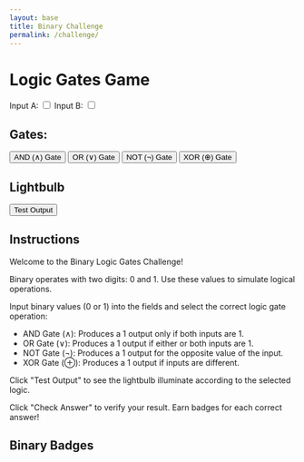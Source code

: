 ```yaml
---
layout: base
title: Binary Challenge
permalink: /challenge/
---
```

<html>
<head>
  <title>Logic Gates Game</title>
  <link rel="stylesheet" type="text/css" href="styles.css">
</head>
<body>
  <div class="containerlogicgates">
    <h1>Logic Gates Game</h1>
    <div id="inputs">
      <label>Input A:</label>
      <input type="checkbox" id="inputA">
      <label>Input B:</label>
      <input type="checkbox" id="inputB">
    </div>
    <div id="gates">
      <h2>Gates:</h2>
      <button onclick="applyGate('and')">AND (&#8743;) Gate</button>
      <button onclick="applyGate('or')">OR (&#8744;) Gate</button>
      <button onclick="applyGate('not')">NOT (&#172;) Gate</button>
      <button onclick="applyGate('xor')">XOR (&#8853;) Gate</button>
    </div>
    <div id="output">
      <h2>Lightbulb</h2>
      <div id="lightbulb"></div>
      <button onclick="testOutput()">Test Output</button>
    </div>
  </div>
  <div id="instructions">
   <div id="instructions">
    <h2>Instructions</h2>
    <p>Welcome to the Binary Logic Gates Challenge!</p>
    <p>Binary operates with two digits: 0 and 1. Use these values to simulate logical operations.</p>
    <p>Input binary values (0 or 1) into the fields and select the correct logic gate operation:</p>
    <ul>
      <li>AND Gate (&#8743;): Produces a 1 output only if both inputs are 1.</li>
      <li>OR Gate (&#8744;): Produces a 1 output if either or both inputs are 1.</li>
      <li>NOT Gate (&#172;): Produces a 1 output for the opposite value of the input.</li>
      <li>XOR Gate (&#8853;): Produces a 1 output if inputs are different.</li>
    </ul>
    <p>Click "Test Output" to see the lightbulb illuminate according to the selected logic.</p>
    <p>Click "Check Answer" to verify your result. Earn badges for each correct answer!</p>
  </div>


  <div id="challengeSection">
    <!-- Challenge items will be dynamically generated here -->
    <!-- Each challenge will include logic gate operation and input fields -->
  </div>

  <h2>Binary Badges</h2>
  <div id="binaryBadge">
    <!-- The binary badges earned by the user will be displayed here -->
    <!-- Example: AND: 110, OR: 101, XOR: 010, NOT: 100, NAND: 011 -->
  </div>

  <script>
      // Variables to store inputs A and B, and lightbulb status
let inputA = false;
let inputB = false;
let lightbulb = false;

// Function to apply selected gate logic
function applyGate(gate) {
  if (gate === 'and') {
    lightbulb = inputA && inputB; // Applyng AND gate logic
  } else if (gate === 'or') {
    lightbulb = inputA || inputB; // Applyng OR gate logic
  } else if (gate === 'not') {
    lightbulb = !inputA; // Applyng NOT gate logic to input A
  } else if (gate === 'xor') {
    lightbulb = inputA !== inputB; // Applyng XOR gate logic
  }
  updateLightbulb(); // Updat the lightbulb representation
}

// Function to update the lightbulb representation based on it's status
function updateLightbulb() {
  const lightbulbElement = document.getElementById('lightbulb');
  if (lightbulb) {
    lightbulbElement.style.backgroundColor = 'yellow'; // Light is ONN
  } else {
    lightbulbElement.style.backgroundColor = 'grey'; // Light is OFFF
  }
}


// Function to test and display the current lightbulb outputt
function testOutput() {
  alert(`Output to the lightbulb: ${lightbulb}`);
}

// Event listeners for input checkboxes
document.getElementById('inputA').addEventListener('change', function() {
  inputA = this.checked; // Update input A statuss
  applyGate(); // Apply selected gate logic
});

document.getElementById('inputB').addEventListener('change', function() {
  inputB = this.checked; // Update input B statuss
  applyGate(); // Apply selected gate logic
});

    
    // Define logic gate functions
    function andGate(input1, input2) {
      return input1 === '1' && input2 === '1' ? '1' : '0';
    }

    function orGate(input1, input2) {
      return input1 === '1' || input2 === '1' ? '1' : '0';
    }

    function xorGate(input1, input2) {
      return input1 !== input2 ? '1' : '0';
    }

    function notGate(input) {
      return input === '0' ? '1' : '0';
    }

    function nandGate(input1, input2) {
      return !(input1 === '1' && input2 === '1') ? '1' : '0';
    }

    // User object to track progress and earned binary badges
    let user = {
      binaryBadges: {
        AND: 0,
        OR: 0,
        XOR: 0,
        NOT: 0,
        NAND: 0
        // Add more gates as needed
      },
      challengeCount: 0
    };

    // Function to update earned binary badges
    function updateBadges() {
      const badgeSection = document.getElementById('binaryBadge');
      let badgesHTML = '';

      for (let gate in user.binaryBadges) {
        badgesHTML += `${gate}: ${user.binaryBadges[gate]} `;
      }

      badgeSection.textContent = `Binary Badges Earned: ${badgesHTML}`;
    }

    // Function to generate logic gate challenge
    function generateLogicGateChallenge() {
      const challengeSection = document.getElementById('challengeSection');
      const logicGates = ['AND', 'OR', 'XOR', 'NOT', 'NAND']; // Types of logic gates

      logicGates.forEach((gate) => {
        const challengeDiv = document.createElement('div');
        challengeDiv.classList.add('challenge-item');

        const gateLabel = document.createElement('label');
        gateLabel.textContent = `${gate} Gate Operation`;
        challengeDiv.appendChild(gateLabel);

        // Creating input fields based on the gate type
        if (gate === 'NOT') {
          const inputField = document.createElement('input');
          inputField.setAttribute('type', 'text');
          inputField.setAttribute('placeholder', 'Enter Binary 0 or 1');
          inputField.classList.add('binary-input');
          challengeDiv.appendChild(inputField);

          const checkButton = document.createElement('button');
          checkButton.textContent = 'Check Answer';
          checkButton.addEventListener('click', () => {
            const userAnswer = inputField.value.trim();
            const gateResult = notGate(userAnswer);

            if (userAnswer === '0' || userAnswer === '1') {
              alert('Correct! Great job.');
              user.challengeCount++;
              user.binaryBadges[gate]++;
              updateBadges();
            } else {
              alert('Incorrect. Try again!');
            }
          });
          challengeDiv.appendChild(checkButton);
        } else {
          const inputField1 = document.createElement('input');
          inputField1.setAttribute('type', 'text');
          inputField1.setAttribute('placeholder', 'Enter Binary 0 or 1');
          inputField1.classList.add('binary-input');
          challengeDiv.appendChild(inputField1);

          const inputField2 = document.createElement('input');
          inputField2.setAttribute('type', 'text');
          inputField2.setAttribute('placeholder', 'Enter Binary 0 or 1');
          inputField2.classList.add('binary-input');
          challengeDiv.appendChild(inputField2);

          const checkButton = document.createElement('button');
          checkButton.textContent = 'Check Answer';
          checkButton.addEventListener('click', () => {
            const userAnswer1 = inputField1.value.trim();
            const userAnswer2 = inputField2.value.trim();
            let gateResult;

            if (gate === 'AND') {
              gateResult = andGate(userAnswer1, userAnswer2);
            } else if (gate === 'OR') {
              gateResult = orGate(userAnswer1, userAnswer2);
            } else if (gate === 'XOR') {
              gateResult = xorGate(userAnswer1, userAnswer2);
            } else if (gate === 'NAND') {
              gateResult = nandGate(userAnswer1, userAnswer2);
            }

            if ((userAnswer1 === '0' || userAnswer1 === '1') && (userAnswer2 === '0' || userAnswer2 === '1')) {
              if (gateResult === '1') {
                alert('Correct! Great job.');
                user.challengeCount++;
                user.binaryBadges[gate]++;
                updateBadges();
              } else {
                alert('Incorrect. Try again!');
              }
            } else {
              alert('Please enter valid binary values (0 or 1).');
            }
          });
          challengeDiv.appendChild(checkButton);
        }

        challengeSection.appendChild(challengeDiv);
      });
    }

     function updateBadges() {
    const badgeSection = document.getElementById('binaryBadge');
    badgeSection.innerHTML = ''; // Clear previous badges

    for (let gate in user.binaryBadges) {
      const binaryBadge = user.binaryBadges[gate].toString(2).padStart(3, '0'); // Convert badge count to binary

      const badgeSpan = document.createElement('span');
      badgeSpan.classList.add('binary-badge', `badge-${gate.toLowerCase()}`);
      badgeSpan.textContent = `${gate}: ${binaryBadge} `;
      badgeSection.appendChild(badgeSpan);
    }
     }
    // Call the function to generate logic gate challenges on window load
    window.onload = function () {
      generateLogicGateChallenge();
    };
  </script>


